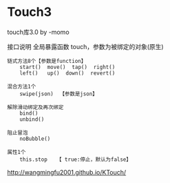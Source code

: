 # Touch3
touch库3.0 by -momo

接口说明
	全局暴露函数 touch，参数为被绑定的对象(原生)

	链式方法8个【参数是function】
		start()  move()  tap()  right()
		left()   up()  down()  revert()

	混合方法1个
		swipe(json)  【参数是json】

	解除滑动绑定及再次绑定
		bind()
		unbind()

	阻止冒泡
		noBubble()

	属性1个
		this.stop   【 true:停止，默认为false】



http://wangmingfu2001.github.io/KTouch/